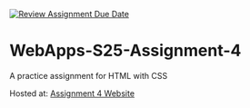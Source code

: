 [![Review Assignment Due Date](https://classroom.github.com/assets/deadline-readme-button-22041afd0340ce965d47ae6ef1cefeee28c7c493a6346c4f15d667ab976d596c.svg)](https://classroom.github.com/a/kPVgOXum)
# WebApps-S25-Assignment-4
A practice assignment for HTML with CSS

Hosted at: [Assignment 4 Website](https://44-563-webapps-s25.github.io/44563-webapps-s25-assignment4-pages-Jahupi/)
